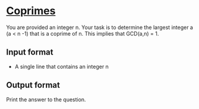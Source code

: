 # [Coprimes][link]

You are provided an integer n. Your task is to determine the largest integer a (a < n -1) that is a coprime of n. This implies that GCD(a,n) = 1.

## Input format

- A single line that contains an integer n

## Output format

Print the answer to the question.

[link]: https://www.hackerearth.com/practice/algorithms/greedy/basics-of-greedy-algorithms/practice-problems/algorithm/coprimed-32042ef1/
